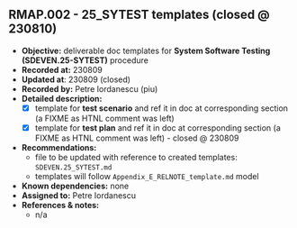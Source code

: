 
## RMAP.002 - 25_SYTEST templates (closed @ 230810)

* **Objective:** deliverable doc templates for **System Software Testing (SDEVEN.25-SYTEST)** procedure
* **Recorded at:** 230809
* **Updated at**: 230809 (closed)
* **Recorded by:** Petre Iordanescu (piu)
* **Detailed  description:**
    * [x] template for __test scenario__ and ref it in doc at corresponding section (a FIXME as HTNL comment was left)
    * [x] template for __test plan__ and ref it in doc at corresponding section (a FIXME as HTNL comment was left) - closed @ 230809
* **Recommendations:**
    * file to be updated with reference to created templates: `SDEVEN.25_SYTEST.md`
    * templates will follow `Appendix_E_RELNOTE_template.md` model
* **Known dependencies:** none
* **Assigned to:** Petre Iordanescu
* **References & notes:**
    * n/a

 
